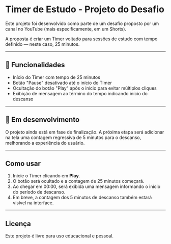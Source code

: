 # Timer de Estudo - Projeto do Desafio

Este projeto foi desenvolvido como parte de um desafio proposto por um canal no YouTube (mais especificamente, em um Shorts).

A proposta é criar um Timer voltado para sessões de estudo com tempo definido — neste caso, 25 minutos.

---

## 📝 Funcionalidades

- Início do Timer com tempo de 25 minutos
- Botão "Pause" desativado até o início do Timer
- Ocultação do botão "Play" após o início para evitar múltiplos cliques
- Exibição de mensagem ao término do tempo indicando início do descanso

---

## 🚧 Em desenvolvimento

O projeto ainda está em fase de finalização. A próxima etapa será adicionar na tela uma contagem regressiva de 5 minutos para o descanso, melhorando a experiência do usuário.

---

## Como usar

1. Inicie o Timer clicando em **Play**.
2. O botão será ocultado e a contagem de 25 minutos começará.
3. Ao chegar em 00:00, será exibida uma mensagem informando o início do período de descanso.
4. Em breve, a contagem dos 5 minutos de descanso também estará visível na interface.

---

## Licença

Este projeto é livre para uso educacional e pessoal.
